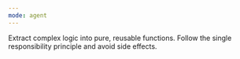 ```yaml
---
mode: agent
---
```

Extract complex logic into pure, reusable functions. Follow the single responsibility principle and avoid side effects.